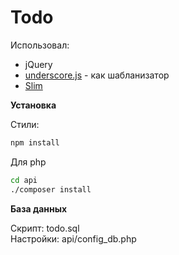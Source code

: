 # Todo

Использовал:

* jQuery  
* [underscore.js](http://underscorejs.ru/) - как шабланизатор  
* [Slim](https://www.slimframework.com/)  

**Установка**

Стили:
```bash
npm install
```

Для php
```bash
cd api
./composer install
```

**База данных**

Скрипт: todo.sql  
Настройки: api/config_db.php